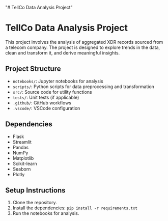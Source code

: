 "# TellCo Data Analysis Project" 
# TellCo Data Analysis Project

This project involves the analysis of aggregated XDR records sourced from a telecom company. The project is designed to explore trends in the data, clean and transform it, and derive meaningful insights.

## Project Structure
- `notebooks/`: Jupyter notebooks for analysis
- `scripts/`: Python scripts for data preprocessing and transformation
- `src/`: Source code for utility functions
- `tests/`: Unit tests (if applicable)
- `.github/`: GitHub workflows
- `.vscode/`: VSCode configuration

## Dependencies
- Flask
- Streamlit
- Pandas
- NumPy
- Matplotlib
- Scikit-learn
- Seaborn
- Plotly

## Setup Instructions
1. Clone the repository.
2. Install the dependencies: `pip install -r requirements.txt`
3. Run the notebooks for analysis.
